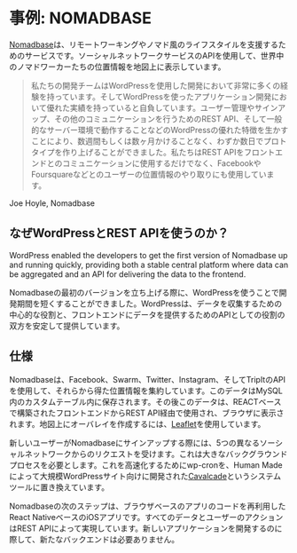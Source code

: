 # 事例: NOMADBASE

[Nomadbase](http://nomadbase.io)は、リモートワーキングやノマド風のライフスタイルを支援するためのサービスです。ソーシャルネットワークサービスのAPIを使用して、世界中のノマドワーカーたちの位置情報を地図上に表示しています。

> 私たちの開発チームはWordPressを使用した開発において非常に多くの経験を持っています。そしてWordPressを使ったアプリケーション開発において優れた実績を持っていると自負しています。ユーザー管理やサインアップ、その他のコミュニケーションを行うためのREST API、そして一般的なサーバー環境で動作することなどのWordPressの優れた特徴を生かすことにより、数週間もしくは数ヶ月かけることなく、わずか数日でプロトタイプを作り上げることができました。私たちはREST APIをフロントエンドとのコミュニケーションに使用するだけでなく、FacebookやFoursquareなどとのユーザーの位置情報のやり取りにも使用しています。

Joe Hoyle, Nomadbase

## なぜWordPressとREST APIを使うのか？

WordPress enabled the developers to get the first version of Nomadbase up and running quickly, providing both a stable central platform where data can be aggregated and an API for delivering the data to the frontend.

Nomadbaseの最初のバージョンを立ち上げる際に、WordPressを使うことで開発期間を短くすることができました。WordPressは、データを収集するための中心的な役割と、フロントエンドにデータを提供するためのAPIとしての役割の双方を安定して提供しています。

## 仕様

Nomadbaseは、Facebook、Swarm、Twitter、Instagram、そしてTripItのAPIを使用して、それらから得た位置情報を集約しています。このデータはMySQL内のカスタムテーブル内に保存されます。その後このデータは、REACTベースで構築されたフロントエンドからREST API経由で使用され、ブラウザに表示されます。地図上にオーバレイを作成するには、[Leaflet](http://leafletjs.com/)を使用しています。

新しいユーザーがNomadbaseにサインアップする際には、5つの異なるソーシャルネットワークからのリクエストを受けます。これは大きなバックグラウンドプロセスを必要とします。これを高速化するためにwp-cronを、Human Madeによって大規模WordPressサイト向けに開発された[Cavalcade](https://github.com/humanmade/Cavalcade)というシステムツールに置き換えています。

Nomadbaseの次のステップは、ブラウザベースのアプリのコードを再利用したReact NativeベースのiOSアプリです。すべてのデータとユーザーのアクションはREST APIによって実現しています。新しいアプリケーションを開発するのに際して、新たなバックエンドは必要ありません。
